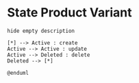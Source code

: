 # State Product Variant

```plantuml
hide empty description

[*] --> Active : create
Active --> Active : update
Active --> Deleted : delete
Deleted --> [*]

@enduml
```

<!-- diagram id="state-product-variant" -->
